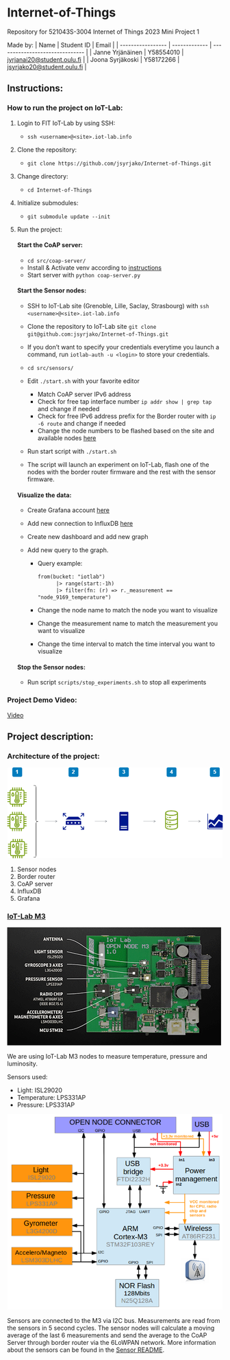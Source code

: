 # Internet-of-Things

Repository for 521043S-3004 Internet of Things 2023 Mini Project 1

Made by:
| Name | Student ID | Email |
| ----------------- | ------------- | ------------------------------- |
| Janne Yrjänäinen | Y58554010 | jyrjanai20@student.oulu.fi |
| Joona Syrjäkoski | Y58172266 | jsyrjako20@student.oulu.fi |

## Instructions:

### How to run the project on IoT-Lab:

1.  Login to FIT IoT-Lab by using SSH:

    - `ssh <username>@<site>.iot-lab.info`

2.  Clone the repository:

    - `git clone https://github.com/jsyrjako/Internet-of-Things.git`

3.  Change directory:

    - `cd Internet-of-Things`

4.  Initialize submodules:

    - `git submodule update --init`

5.  Run the project:

    #### Start the CoAP server:

    - `cd src/coap-server/`
    - Install & Activate venv according to [instructions](src/coap-server/README.md)
    - Start server with `python coap-server.py`

    #### Start the Sensor nodes:

    - SSH to IoT-Lab site (Grenoble, Lille, Saclay, Strasbourg) with `ssh <username>@<site>.iot-lab.info`
    - Clone the repository to IoT-Lab site `git clone git@github.com:jsyrjako/Internet-of-Things.git`
    - If you don’t want to specify your credentials everytime you launch a command, run `iotlab-auth -u <login>` to store your credentials.
    - `cd src/sensors/`
    - Edit `./start.sh` with your favorite editor

      - Match CoAP server IPv6 address
      - Check for free tap interface number `ip addr show | grep tap` and change if needed
      - Check for free IPv6 address prefix for the Border router with `ip -6 route` and change if needed
      - Change the node numbers to be flashed based on the site and available nodes [here](https://iot-lab.github.io/docs/deployment/grenoble/)

    - Run start script with `./start.sh`
    - The script will launch an experiment on IoT-Lab, flash one of the nodes with the border router firmware and the rest with the sensor firmware.

    #### Visualize the data:

    - Create Grafana account [here](https://grafana.com/)
    - Add new connection to InfluxDB [here](https://docs.influxdata.com/influxdb/cloud/tools/grafana/)
    - Create new dashboard and add new graph
    - Add new query to the graph.

      - Query example:

            from(bucket: "iotlab")
                  |> range(start:-1h)
                  |> filter(fn: (r) => r._measurement == "node_9169_temperature")

      - Change the node name to match the node you want to visualize
      - Change the measurement name to match the measurement you want to visualize
      - Change the time interval to match the time interval you want to visualize

    #### Stop the Sensor nodes:

    - Run script `scripts/stop_experiments.sh` to stop all experiments

### Project Demo Video:

[Video](https://youtu.be/pqHR8kNGgiU)

## Project description:

### Architecture of the project:

![Architecture](./images/Architecture.png)

1. Sensor nodes
2. Border router
3. CoAP server
4. InfluxDB
5. Grafana

### [IoT-Lab M3](https://iot-lab.github.io/docs/boards/iot-lab-m3/)

![Image of IoT-Lab M3](./images/m3-impl.png)

We are using IoT-Lab M3 nodes to measure temperature, pressure and luminosity.

Sensors used:

- Light: ISL29020
- Temperature: LPS331AP
- Pressure: LPS331AP

![Architecture of the M3](./images/m3-architecture.png)

Sensors are connected to the M3 via I2C bus. Measurements are read from the sensors in 5 second cycles. The sensor nodes will calculate a moving average of the last 6 measurements and send the average to the CoAP Server through border router via the 6LoWPAN network. More information about the sensors can be found in the [Sensor README](./src/sensors/README.md).
